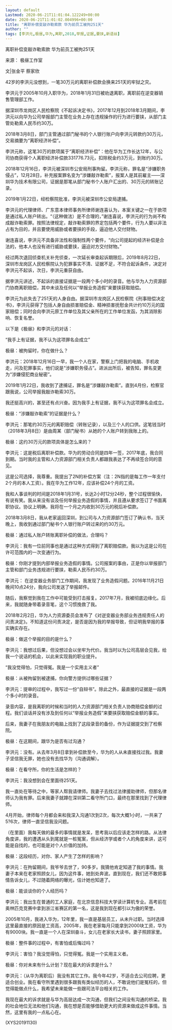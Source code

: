 ```yaml
---
layout: default
Lastmod: 2020-06-21T11:01:04.122249+00:00
date: 2020-06-21T11:01:02.004996+00:00
title: "离职补偿变敲诈勒索款 华为前员工被拘251天"
author: ""
tags: [李洪元,极昼,华为,离职,2018,举报,证据,要挟,新语丝]
---
```


离职补偿变敲诈勒索款 华为前员工被拘251天

来源： 极昼工作室

文|张金平 蔡家欣

42岁的李洪元没想到，一笔30万元的离职补偿款会换来251天的牢狱之灾。

李洪元于2005年10月入职华为，2018年1月31日被劝退离职，离职前在逆变器销售管理部工作。

据深圳市龙岗区人民检察院《不起诉决定书》，2017年12月到2018年3月期间，李洪元以向华为公司举报部门主管在业务上存在违规操作的行为进行要挟，从部门主管处勒索人民币约30万。

2018年3月8日，部门主管通过部门秘书的个人银行账户向李洪元转款约30万元，交易摘要为“离职经济补偿”。

李洪元称，这笔30万的款项属于“离职经济补偿”：他在华为工作长达12年，与公司协商获得个人离职经济补偿款331776.73元，扣除税金约3万元，到账约30万。

2018年12月16日，李洪元被深圳市公安局刑事拘留。李洪元称，罪名是“涉嫌职务侵占”，12月28日，补充报案罪名变为“涉嫌敲诈勒索”，报案人是其前雇主——深圳华为技术有限公司，证据是那笔从部门秘书个人账户汇出的、30万元的转账记录。

2019年1月22日，经检察院批准，李洪元被深圳市公安局逮捕。

李洪元的代理律师、广东意本律师事务所律师谢连喜认为，本案关键之一在于款项是通过私人账户转出。“（这种做法）是不合理的，”谢连喜说，李洪元的行为尚不构成敲诈勒索罪。按照法律规定，敲诈勒索罪的界定包括两个要件，行为人要以非法占有为目的，并且要使用威胁或者要挟的手段，逼迫他人交付财物。

谢连喜说，李洪元不具备非法性和强制性两个要件，“向公司提起的经济补偿是合法的，他本人也没有进行威胁或要挟，逼迫对方交付财物。”

经过两次退回侦查机关补充侦查，一次延长审查起诉期限后，2019年8月22日，深圳市龙岗区人民检察院认为犯罪事实不清、证据不足，不符合起诉条件，决定对李洪元不起诉，次日，李洪元重获自由。

据李洪元讲述，不起诉的直接证据是一段两个多小时的录音。他与华为人力资源部门协商离职赔偿，其中未谈及任何以“举报业务造假”来要挟获取赔偿。

李洪元为此失去了251天的人身自由。据深圳市龙岗区人民检察院《刑事赔偿决定书》，李洪元获得了包括人身自由损害赔偿金、精神损害抚慰金共计约10万元的国家赔偿；同时会向李洪元原工作单位及其父亲所在的工作单位发函，为其消除影响、恢复名誉。

以下是《极昼》和李洪元的对话：

“我手上有证据，我不认为这项罪名会成立”

极昼：被拘留时，你在做什么？

李洪元：2018年12月16日一早，我一个人在家，警察上门把我的电脑、手机收走，问及犯罪事实，他们说是“涉嫌职务侵占”。进派出所后，被告知，罪名变更为“涉嫌侵犯商业秘密”。

2019年1月22日，我收到了逮捕证，罪名是“涉嫌敲诈勒索”。直到4月份，检察官跟我说，公司举报我敲诈勒索30万。

我还挺高兴的，甚至还有点兴奋。因为我手上有证据，我不认为这项罪名会成立。

极昼：“涉嫌敲诈勒索”的证据是什么？

李洪元：那笔约30万元的离职赔偿（转账记录），以及三个人的口供。这笔钱当时（2018年3月8日）是由周某（部门秘书）从她的个人账户转到我账上的。

极昼：这约30万元的款项具体是怎么来的？

李洪元：这是税后离职补偿款。华为的劳动合同是四年一签，2017年底，我合同到期。当时我的主管和人力资源部门相关负责人都跟我表达了不再续签合同的意见。

这是公司选择，我尊重。我提出了2N的补偿方案（注：2N指的是每工作一年支付2个月的本人工资）。我在华为工作12年，应该补偿24个月的工资。

我和人事谈判的时间是2018年1月31号，长达2小时12分24秒，整个过程很愉快，有说有笑。我从来没有谈及任何举报业务造假的事情，并且遵从要求签订了书面离职协议。协议上明确，我将在一个月之内收到30万元的税后补偿款。

2018年3月8日，我从老家返回深圳，到公司与人力资源部门签订了确认书，当天晚上，我收到通过部门秘书个人银行账户转过来的约30万元。

极昼：通过私人账户转账离职补偿的做法，合理吗？

李洪元：我有一位前同事也是通过这种方式得到了离职赔偿款。我以为这是公司在许可范围内的一次变通行为。

极昼：你刚才提到内部举报业务造假的事情。公司报案的事由，正是你以举报部门主管和部门业务违规进行要挟，勒索人民币约30万。

李洪元： 在逆变器业务部门工作期间，我发现了业务造假问题。2016年11月21日晚间10点24分，我向公司发送了举报邮件。

随后，我察觉到我在工作中可能受到打击报复。2017年7月，我被彻底边缘化。后来，我就随身带着录音笔，这个习惯挽救了我。

2018年2月2日，华为人力资源委员会发布了《对逆变器业务部业务违规责任人的问责决定》。不知道这份问责决定，是否是因为我的举报导致，但证明我举报的事实确实存在。

极昼：做这个举报的目的是什么？

李洪元：我想过后果，但没想过会以坐牢为代价。我当时以为公司高层会见我，给我一个说话的机会，以此来实现我的职业提升。

“我没觉得怕，只觉得冤。我是一个实用主义者”

极昼：从被拘留到被逮捕，你向警方提供过哪些证据？

李洪元：提审的过程中，我写过一份“自辩书”。除此之外，最直接的证据是一段两个多小时的录音。

录音内容，是我离职的时候和当时的人力资源部门相关负责人协商赔偿金额的过程。我们谈话并没有涉及到任何以“举报业务造假”来要挟获取赔偿金额的事实。

后来，我妻子在我朋友的电脑上找到了这段录音的备份，作为证据提交到了检察院。

极昼：在这期间，跟华为是否有过沟通？

李洪元：没有。从去年3月8日拿到补偿款至今，华为的人从未直接找过我。我妻子坚信我无罪，她也没有去找华为（沟通调解）。

极昼：在看守所，你的生活是怎样的？

李洪元：我没想到会在里面待251天。

我一直处在等待之中，等家人帮我请律师。我妻子去找过法律援助律师，但那名律师认为我有罪。后来我妻子就蹲在深圳第二看守所门口，最终在那里找到了代理律师。

4月开始，律师每个月都会来和我深入沟通1次到2次，每次大概1小时，一共来了5?6次，律师一直坚信我没问题。

（在里面）我每天做的最多的事情就是发呆，思考我以后应该走怎样的路。从法律角度讲，我的遭遇从头到尾就是一桩冤案，但从经济学或者个人的角度来讲，这可能是自找的，也可能是对个人价值的加持。

极昼：这段经历，对你、家人产生了怎样的影响？

李洪元：在拘留期间，我爷爷去世了，90多岁。我猜他肯定知道了我的事情。我妻子本来在老家照顾女儿，因为这件事，她到处奔波。直到现在，我们还不敢把事情告诉女儿，不过随着网络的曝光，估计她也知道了。

极昼：能谈谈你的个人经历吗？

李洪元：我出生在普通的工人家庭，在北京信息科技大学读计算机专业。高考前在奥林匹克竞赛中拿到浙江省赛区的第一名，这是我到现在都引以为傲的荣誉。

2005年10月，我进入华为，12年里，我一直是基层员工，从未升过职。当时选择这里最直接的原因是工资高，2005年，我在老家每月只能拿到2000块工资，华为有9000块。我一直是一个人在深圳奋斗，女儿在老家长大读书，妻子照顾家里。

极昼：整件事的过程中，有害怕或后悔过吗？

李洪元：害怕？我没觉得怕，只觉得冤。我是一个实用主义者。

极昼：你对未来有什么计划？现在最大的诉求是什么？

李洪元：（从华为离职后）我没有其它工作。我今年42岁，不适合去公司应聘，更适合创业。我在看守所里遇到很多跟我有类似经历的人，不敢说他们是冤枉的，但觉得能做点什么，我希望未来能做一些跟司法平台相关的工作。

我现在最大的诉求就是与华为高层达成一次沟通，但我们之间没有沟通的桥梁。我的社会地位无法和他们沟通，我在想是否能够借助更大的资源来做成这件事情。当然，这里有我的一点私心在。

(XYS20191130)


